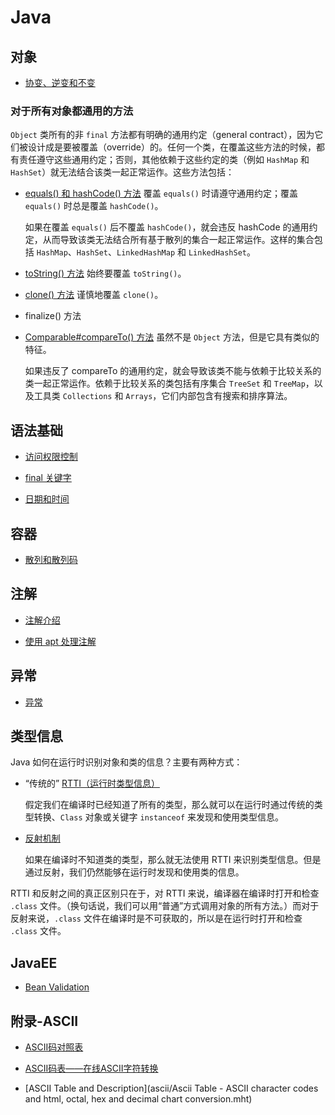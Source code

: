 # Java

## 对象

*   [协变、逆变和不变](object/covariant-contravariant-invariant.md)

### 对于所有对象都通用的方法

`Object` 类所有的非 `final` 方法都有明确的通用约定（general contract），因为它们被设计成是要被覆盖（override）的。任何一个类，在覆盖这些方法的时候，都有责任遵守这些通用约定；否则，其他依赖于这些约定的类（例如 `HashMap` 和 `HashSet`）就无法结合该类一起正常运作。这些方法包括：

*   [equals() 和 hashCode() 方法](object/common-methods-to-all-objects/equals-and-hashcode-method.md) 覆盖 `equals()` 时请遵守通用约定；覆盖 `equals()` 时总是覆盖 `hashCode()`。

	如果在覆盖 `equals()` 后不覆盖 `hashCode()`，就会违反 hashCode 的通用约定，从而导致该类无法结合所有基于散列的集合一起正常运作。这样的集合包括 `HashMap`、`HashSet`、`LinkedHashMap` 和 `LinkedHashSet`。

*   [toString() 方法](object/common-methods-to-all-objects/tostring-method.md) 始终要覆盖 `toString()`。

*   [clone() 方法](object/common-methods-to-all-objects/clone-method.md) 谨慎地覆盖 `clone()`。

*   finalize() 方法

*   [Comparable#compareTo() 方法](object/common-methods-to-all-objects/compareto-method.md) 虽然不是 `Object` 方法，但是它具有类似的特征。

	如果违反了 compareTo 的通用约定，就会导致该类不能与依赖于比较关系的类一起正常运作。依赖于比较关系的类包括有序集合 `TreeSet` 和 `TreeMap`，以及工具类 `Collections` 和 `Arrays`，它们内部包含有搜索和排序算法。

## 语法基础

*   [访问权限控制](grammer/access-control.md)  

*   [final 关键字](grammer/final-keyword.md)

*   [日期和时间](date-and-time.md)

## 容器

*   [散列和散列码](containers/hashing-and-hash-codes.md)

## 注解

*   [注解介绍](annotations/annotation-introduction.md)

*   [使用 apt 处理注解](annotations/using-apt-to-process-annotations.md)

## 异常

*   [异常](exception.md)

## 类型信息

Java 如何在运行时识别对象和类的信息？主要有两种方式：

*   “传统的” [RTTI（运行时类型信息）](type-info/rtti.md)

	假定我们在编译时已经知道了所有的类型，那么就可以在运行时通过传统的类型转换、`Class` 对象或关键字 `instanceof` 来发现和使用类型信息。

*   [反射机制](type-info/reflection.md)

	如果在编译时不知道类的类型，那么就无法使用 RTTI 来识别类型信息。但是通过反射，我们仍然能够在运行时发现和使用类的信息。
	
RTTI 和反射之间的真正区别只在于，对 RTTI 来说，编译器在编译时打开和检查 `.class` 文件。（换句话说，我们可以用“普通”方式调用对象的所有方法。）而对于反射来说，`.class` 文件在编译时是不可获取的，所以是在运行时打开和检查 `.class` 文件。
	
## JavaEE

*   [Bean Validation](bean-validation/README.md)

## 附录-ASCII

*   [ASCII码对照表](http://tool.oschina.net/commons?type=4)

*   [ASCII码表——在线ASCII字符转换](ascii/ASCII码表——在线ASCII字符转换.mht)

*   [ASCII Table and Description](ascii/Ascii Table - ASCII character codes and html, octal, hex and decimal chart conversion.mht)

